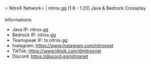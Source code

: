 ⭐ NitroX Network⭐ | nitrox.gg [1.8 - 1.20] Java & Bedrock Crossplay

  Informations:
  - Java IP: nitrox.gg
  - Bedrock IP: nitrox.gg
  - Teamspeak IP: ts.nitrox.gg
  - Instagram: https://www.instagram.com/nitroxnet
  - TikTok: https://www.tiktok.com/@nitroxnet
  - Discord: https://discord.gg/nitroxnet 
